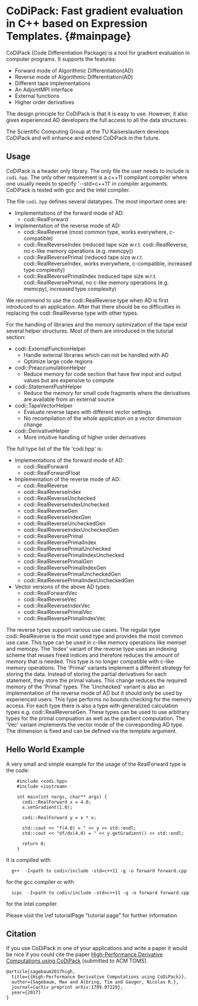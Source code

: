 CoDiPack: Fast gradient evaluation in C++ based on Expression Templates.   {#mainpage}
============

CoDiPack (Code Differentiation Package) is a tool for gradient evaluation in computer programs. It supports the features:
  - Forward mode of Algorithmic Differentiation(AD)
  - Reverse mode of Algorithmic Differentiation(AD)
  - Different tape implementations
  - An AdjointMPI interface
  - External functions
  - Higher order derivatives

The design principle for CoDiPack is that it is easy to use.
However, it also gives experienced AD developers the full access to all the data structures.

The Scientific Computing Group at the TU Kaiserslautern develops CoDiPack and
will enhance and extend CoDiPack in the future.

## Usage

CoDiPack is a header only library.
The only file the user needs to include is `codi.hpp`.
The only other requirement is a c++11 compliant compiler
where one usually needs to specify '--std=c++11' in compiler arguments.
CoDiPack is tested with gcc and the intel compiler.

The file `codi.hpp` defines several datatypes. The most important ones are:
 - Implementations of the forward mode of AD:
   - codi::RealForward
 - Implementation of the reverse mode of AD:
   - codi::RealReverse (most common type, works everywhere, c-compatible)
   - codi::RealReverseIndex (reduced tape size w.r.t. codi::RealReverse, no c-like memory operations (e.g. memcpy))
   - codi::RealReversePrimal (reduced tape size w.r.t. codi::RealReverseIndex, works everywhere, c-compatible, increased type complexity)
   - codi::RealReversePrimalIndex (reduced tape size w.r.t. codi::RealReversePrimal, no c-like memory operations (e.g. memcpy), increased type complexity)

We recommend to use the codi::RealReverse type when AD is first introduced to an application.
After that there should be no difficulties in replacing the codi::RealReverse type with other types.

For the handling of libraries and the memory optimization of the tape exist several helper structures.
Most of them are introduced in the tutorial section:
 - codi::ExternalFunctionHelper
   - Handle external libraries which can not be handled with AD
   - Optimize large code regions
 - codi::PreaccumulationHelper
   - Reduce memory for code section that have few input and output values but
     are expensive to compute
 - codi::StatementPushHelper
   - Reduce the memory for small code fragments where the derivatives are available from an external source
 - codi::TapeVectorHelper
   - Evaluate reverse tapes with different vector settings
   - No recompilation of the whole application on a vector dimension change
 - codi::DerivativeHelper
   - More intuitive handling of higher order derivatives

The full type list of the file 'codi.hpp' is:
 - Implementations of the forward mode of AD:
   - codi::RealForward
   - codi::RealForwardFloat
 - Implementation of the reverse mode of AD:
   - codi::RealReverse
   - codi::RealReverseIndex
   - codi::RealReverseUnchecked
   - codi::RealReverseIndexUnchecked
   - codi::RealReverseGen
   - codi::RealReverseIndexGen
   - codi::RealReverseUncheckedGen
   - codi::RealReverseIndexUncheckedGen
   - codi::RealReversePrimal
   - codi::RealReversePrimalIndex
   - codi::RealReversePrimalUnchecked
   - codi::RealReversePrimalIndexUnchecked
   - codi::RealReversePrimalGen
   - codi::RealReversePrimalIndexGen
   - codi::RealReversePrimalUncheckedGen
   - codi::RealReversePrimalIndexUncheckedGen
 - Vector versions of the above AD types:
   - codi::RealForwardVec<dim>
   - codi::RealReverseVec<dim>
   - codi::RealReverseIndexVec<dim>
   - codi::RealReversePrimalVec<dim>
   - codi::RealReversePrimalIndexVec<dim>

The reverse types support various use cases. The regular type codi::RealReverse is the most used type and provides
the most common use case. This type can be used in c-like memory operations like memset and memcpy.
The 'Index' variant of the reverse type uses an indexing scheme that reuses freed indices and therefore
reduces the amount of memory that is needed. This type is no longer compatible with c-like memory operations.
The 'Primal' variants implement a different strategy for storing the data.
Instead of storing the partial derivatives for each statement, they store the primal values.
This change reduces the required memory of the 'Primal' types.
The 'Unchecked' variant is also an implementation of the reverse mode of AD but it should only be used by experienced users. This type performs no bounds checking for the memory access.
For each type there is also a type with generalized calculation types e.g. codi::RealReverseGen.
These types can be used to use arbitrary types for the primal compuation as well as the gradient computation.
The 'Vec' variant implements the vector mode of the corresponding AD type.
The dimension is fixed and can be defined via the template argument.

## Hello World Example

A very small and simple example for the usage of the RealForward type is the code:

~~~~{.cpp}
    #include <codi.hpp>
    #include <iostream>

    int main(int nargs, char** args) {
      codi::RealForward x = 4.0;
      x.setGradient(1.0);

      codi::RealForward y = x * x;

      std::cout << "f(4.0) = " << y << std::endl;
      std::cout << "df/dx(4.0) = " << y.getGradient() << std::endl;

      return 0;
    }
~~~~

It is compiled with
~~~~{.txt}
  g++  -I<path to codi>/include -std=c++11 -g -o forward forward.cpp
~~~~
for the gcc compiler or with
~~~~{.txt}
  icpc  -I<path to codi>/include -std=c++11 -g -o forward forward.cpp
~~~~
for the intel compiler.

Please visit the \ref tutorialPage "tutorial page" for further information.

## Citation

If you use CoDiPack in one of your applications and write a paper it would be nice if you could cite the paper
[High-Performance Derivative Computations using CoDiPack](https://arxiv.org/abs/1709.07229) (submitted to ACM TOMS).
~~~~{.txt}
@article{sagebaum2017high,
  title={{High-Performance Derivative Computations using CoDiPack}},
  author={Sagebaum, Max and Albring, Tim and Gauger, Nicolas R.},
  journal={arXiv preprint arXiv:1709.07229},
  year={2017}
}
~~~~
